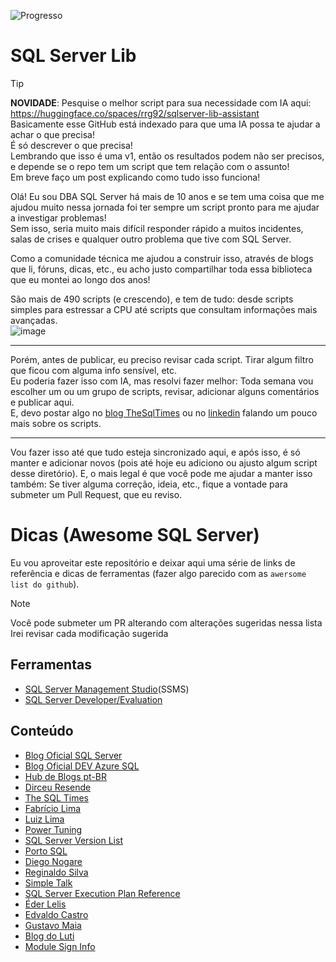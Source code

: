 ﻿![Progresso](https://progress-bar.xyz/39/?width=200&title=200%2F507%20scripts)
# SQL Server Lib

> [!TIP]
> **NOVIDADE**: Pesquise o melhor script para sua necessidade com IA aqui: https://huggingface.co/spaces/rrg92/sqlserver-lib-assistant  
> Basicamente esse GitHub está indexado para que uma IA possa te ajudar a achar o que precisa!  
> É só descrever o que precisa!  
> Lembrando que isso é uma v1, então os resultados podem não ser precisos, e depende se o repo tem um script que tem relação com o assunto!  
> Em breve faço um post explicando como tudo isso funciona!  

Olá! Eu sou DBA SQL Server há mais de 10 anos e se tem uma coisa que me ajudou muito nessa jornada foi ter sempre um script pronto para me ajudar a investigar problemas!  
Sem isso, seria muito mais difícil responder rápido a muitos incidentes, salas de crises e qualquer outro problema que tive com SQL Server.  

Como a comunidade técnica me ajudou a construir isso, através de blogs que li, fóruns, dicas, etc., eu acho justo compartilhar toda essa biblioteca que eu montei ao longo dos anos!  

São mais de 490 scripts (e crescendo), e tem de tudo: desde scripts simples para estressar a CPU até scripts que consultam informações mais avançadas.  
![image](https://github.com/user-attachments/assets/24534a25-c297-4652-85d1-017485112ef9)

---

Porém, antes de publicar, eu preciso revisar cada script.  Tirar algum filtro que ficou com alguma info sensível, etc.  
Eu poderia fazer isso com IA, mas resolvi fazer melhor: Toda semana vou escolher um ou um grupo de scripts, revisar, adicionar alguns comentários e publicar aqui.  
E, devo postar algo no [blog TheSqlTimes](https://thesqltimes.com) ou no [linkedin] falando um pouco mais sobre os scripts.  

---

Vou fazer isso até que tudo esteja sincronizado aqui, e após isso, é só manter e adicionar novos (pois até hoje eu adiciono ou ajusto algum script desse diretório).
E, o mais legal é que você pode me ajudar a manter isso também: Se tiver alguma correção, ideia, etc., fique a vontade para submeter um Pull Request, que eu reviso.

[linkedin]: https://www.linkedin.com/in/rodrigoribeirogomes/


# Dicas (Awesome SQL Server)

Eu vou aproveitar este repositório e deixar aqui uma série de links de referência e dicas de ferramentas (fazer algo parecido com as `awersome list do github`).  

> [!NOTE]
> Você pode submeter um PR alterando com alterações sugeridas nessa lista  
> Irei revisar cada modificação sugerida


## Ferramentas

- [SQL Server Management Studio](https://learn.microsoft.com/en-us/sql/ssms/download-sql-server-management-studio-ssms?view=sql-server-ver16)(SSMS)
- [SQL Server Developer/Evaluation](https://www.microsoft.com/en-us/sql-server/sql-server-downloads)


## Conteúdo

- [Blog Oficial SQL Server](https://www.microsoft.com/en-us/sql-server/blog/)
- [Blog Oficial DEV Azure SQL](https://devblogs.microsoft.com/azure-sql/)
- [Hub de Blogs pt-BR](https://mssqlserver.com.br/)
- [Dirceu Resende](https://dirceuresende.com.br)
- [The SQL Times](https://thesqltimes.com)
- [Fabrício Lima](https://www.fabriciolima.net/blog/)
- [Luiz Lima](https://luizlima.net/luiz-vitor-foto-blog/)
- [Power Tuning](https://powertuning.com.br/blog/)
- [SQL Server Version List](https://sqlserverbuilds.blogspot.com/)
- [Porto SQL](https://portosql.wordpress.com/)
- [Diego Nogare](https://diegonogare.net/)
- [Reginaldo Silva](https://blogdojamal.wordpress.com/)
- [Simple Talk](https://www.red-gate.com/simple-talk/)
- [SQL Server Execution Plan Reference](https://sqlserverfast.com/epr/)
- [Éder Lelis](https://ederlelis.com.br/blog/)
- [Edvaldo Castro](https://edvaldocastro.com/)
- [Gustavo Maia](https://gustavomaiaaguiar.wordpress.com/)
- [Blog do Luti](https://luticm.blogspot.com/)
- [Module Sign Info](https://modulesigning.info/)
